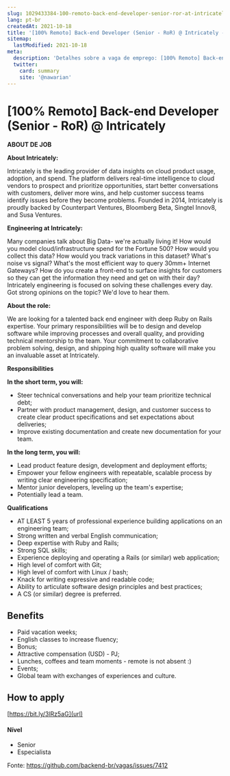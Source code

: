 ```yaml
---
slug: 1029433384-100-remoto-back-end-developer-senior-ror-at-intricately
lang: pt-br
createdAt: 2021-10-18
title: '[100% Remoto] Back-end Developer (Senior - RoR) @ Intricately - Vaga de Emprego'
sitemap:
  lastModified: 2021-10-18
meta:
  description: 'Detalhes sobre a vaga de emprego: [100% Remoto] Back-end Developer (Senior - RoR) @ Intricately'
  twitter:
    card: summary
    site: '@nawarian'
---
```


# [100% Remoto] Back-end Developer (Senior - RoR) @ Intricately

**ABOUT DE JOB**

**About Intricately:**

Intricately is the leading provider of data insights on cloud product usage, adoption, and spend. The platform delivers real-time intelligence to cloud vendors to prospect and prioritize opportunities, start better conversations with customers, deliver more wins, and help customer success teams identify issues before they become problems. Founded in 2014, Intricately is proudly backed by Counterpart Ventures, Bloomberg Beta, Singtel Innov8, and Susa Ventures.

**Engineering at Intricately:**

Many companies talk about Big Data- we're actually living it! How would you model cloud/infrastructure spend for the Fortune 500? How would you collect this data? How would you track variations in this dataset? What's noise vs signal? What's the most efficient way to query 30mm+ Internet Gateways? How do you create a front-end to surface insights for customers so they can get the information they need and get on with their day? Intricately engineering is focused on solving these challenges every day. Got strong opinions on the topic? We'd love to hear them.

**About the role:**

We are looking for a talented back end engineer with deep Ruby on Rails expertise. Your primary responsibilities will be to design and develop software while improving processes and overall quality, and providing technical mentorship to the team. Your commitment to collaborative problem solving, design, and shipping high quality software will make you an invaluable asset at Intricately.

**Responsibilities**

**In the short term, you will:**

- Steer technical conversations and help your team prioritize technical debt;
- Partner with product management, design, and customer success to create clear product specifications and set expectations about deliveries;
- Improve existing documentation and create new documentation for your team.

**In the long term, you will:**

- Lead product feature design, development and deployment efforts;
- Empower your fellow engineers with repeatable, scalable process by writing clear engineering specification;
- Mentor junior developers, leveling up the team's expertise;
- Potentially lead a team.

**Qualifications**

- AT LEAST 5 years of professional experience building applications on an engineering team;
- Strong written and verbal English communication;
- Deep expertise with Ruby and Rails;
- Strong SQL skills;
- Experience deploying and operating a Rails (or similar) web application;
- High level of comfort with Git;
- High level of comfort with Linux / bash;
- Knack for writing expressive and readable code;
- Ability to articulate software design principles and best practices;
- A CS (or similar) degree is preferred.

## Benefits

- Paid vacation weeks;
- English classes to increase fluency;
- Bonus;
- Attractive compensation (USD) - PJ;
- Lunches, coffees and team moments - remote is not absent :)
- Events;
- Global team with exchanges of experiences and culture.

## How to apply

[https://bit.ly/3lRz5aG](url)

#### Nível
- Senior
- Especialista




Fonte: https://github.com/backend-br/vagas/issues/7412